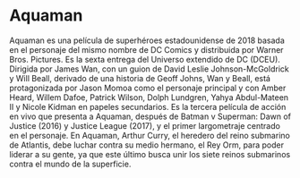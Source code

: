 # Aquaman

Aquaman es una película de superhéroes estadounidense de 2018 basada en el personaje del mismo nombre de DC Comics y distribuida por Warner Bros. Pictures. Es la sexta entrega del Universo extendido de DC (DCEU). Dirigida por James Wan, con un guion de David Leslie Johnson-McGoldrick y Will Beall, derivado de una historia de Geoff Johns, Wan y Beall, está protagonizada por Jason Momoa como el personaje principal y con Amber Heard, Willem Dafoe, Patrick Wilson, Dolph Lundgren, Yahya Abdul-Mateen II y Nicole Kidman en papeles secundarios. Es la tercera película de acción en vivo que presenta a Aquaman, después de Batman v Superman: Dawn of Justice (2016) y Justice League (2017), y el primer largometraje centrado en el personaje. En Aquaman, Arthur Curry, el heredero del reino submarino de Atlantis, debe luchar contra su medio hermano, el Rey Orm, para poder liderar a su gente, ya que este último busca unir los siete reinos submarinos contra el mundo de la superficie.
